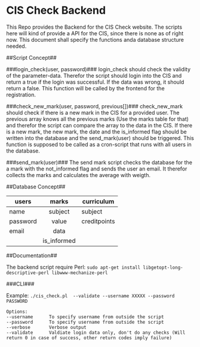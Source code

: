 CIS Check Backend
=========

This Repo provides the Backend for the CIS Check website. The scripts here will kind of provide a API for the CIS, since there is none as of right now. This document shall specify the functions anda database structure needed.

##Script Concept##

###login_check(user, password)###
login_check should check the validity of the parameter-data. Therefor the script should login into the CIS and return a true if the login was successful. If the data was wrong, it should return a false. This function will be called by the frontend for the registration.

###check_new_mark(user, password, previous[])###
check_new_mark should check if there is a new mark in the CIS for a provided user. The previous array knows all the previous marks (Use the marks table for that) and therefor the script can compare the array to the data in the CIS. If there is a new mark, the new mark, the date and the is_informed flag should be written into the database and the send_mark(user) should be triggered. This function is supposed to be called as a cron-script that runs with all users in the database. 

###send_mark(user)###
The send mark script checks the database for the a mark with the not_informed flag and sends the user an email. It therefor collects the marks and calculates the average with weigth.


##Database Concept##

| users         | marks         | curriculum |
| ------------- |:-------------:|------------|
| name          | subject       | subject    |
| password      | value         |creditpoints|
| email         | data          |
                | is_informed   |

##Documentation##

The backend script require Perl:
```sudo apt-get install libgetopt-long-descriptive-perl libwww-mechanize-perl```

###CLI###

Example:
```./cis_check.pl  --validate --username XXXXX --password PASSWORD```

```
Options:
--username      To specify username from outside the script
--password      To specify username from outside the script
--verbose       Verbose output
--validate      Valdiate login data only, don't do any checks (Will return 0 in case of success, other return codes imply failure)
```



